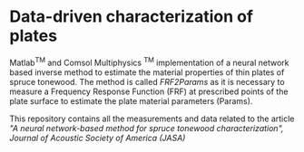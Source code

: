 # Data-driven characterization of plates

Matlab<sup>TM</sup> and Comsol Multiphysics <sup>TM</sup> implementation of a neural network based inverse method to estimate the material properties of thin plates of spruce tonewood. The method is called *FRF2Params* as it is necessary to measure a Frequency Response Function (FRF) at prescribed points of the plate surface to estimate the plate material parameters (Params).

This repository contains all the measurements and data related to the article *"A neural network-based method for spruce tonewood characterization", Journal of Acoustic Society of America (JASA)* 

